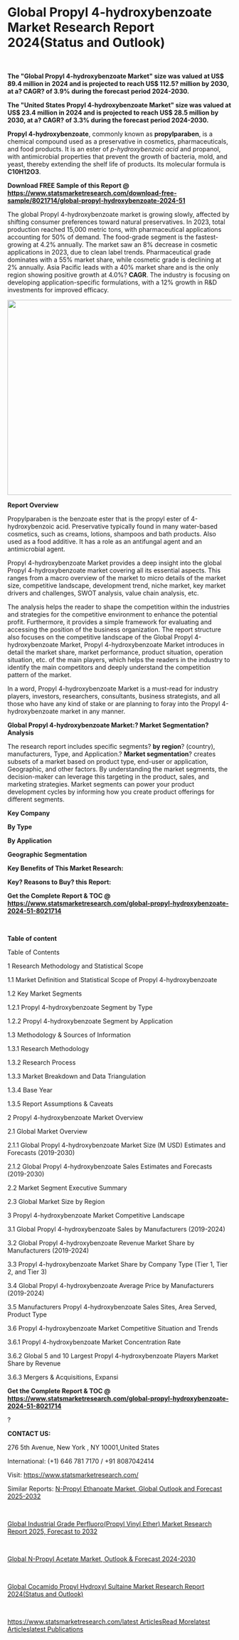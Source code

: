 <h1>Global Propyl 4-hydroxybenzoate Market Research Report 2024(Status and Outlook)</h1><br/><p><strong>The "Global Propyl 4-hydroxybenzoate Market" size was valued at US$ 89.4 million in 2024 and is projected to reach US$ 112.5? million by 2030, at a? <strong>CAGR</strong>? of 3.9% during the forecast period 2024-2030.</strong></p>
 
 
 
 <p><strong>The "United States Propyl 4-hydroxybenzoate Market" size was valued at US$ 23.4 million in 2024 and is projected to reach US$ 28.5 million by 2030, at a? <strong>CAGR</strong>? of 3.3% during the forecast period 2024-2030.</strong></p>
 
 
 
 <p><strong>Propyl 4-hydroxybenzoate</strong>, commonly known as <strong>propylparaben</strong>, is a chemical compound used as a preservative in cosmetics, pharmaceuticals, and food products. It is an ester of <em>p-hydroxybenzoic acid</em> and propanol, with antimicrobial properties that prevent the growth of bacteria, mold, and yeast, thereby extending the shelf life of products. Its molecular formula is <strong>C10H12O3</strong>.</p>
 
 
 
 <p><strong>Download FREE Sample of this Report @ <a href="https://www.statsmarketresearch.com/download-free-sample/8021714/global-propyl-hydroxybenzoate-2024-51">https://www.statsmarketresearch.com/download-free-sample/8021714/global-propyl-hydroxybenzoate-2024-51</a></strong></p>
 
 
 
 <p>The global Propyl 4-hydroxybenzoate market is growing slowly, affected by shifting consumer preferences toward natural preservatives. In 2023, total production reached 15,000 metric tons, with pharmaceutical applications accounting for 50% of demand. The food-grade segment is the fastest-growing at 4.2% annually. The market saw an 8% decrease in cosmetic applications in 2023, due to clean label trends. Pharmaceutical grade dominates with a 55% market share, while cosmetic grade is declining at 2% annually. Asia Pacific leads with a 40% market share and is the only region showing positive growth at 4.0%? <strong><strong>CAGR</strong></strong>. The industry is focusing on developing application-specific formulations, with a 12% growth in R&D investments for improved efficacy.</p>
 
 
 
 <p><img alt="" src="https://www.24marketreports.com/assets/report-images/Propyl4hydroxybenzoateMarket.png" style="height:439px; width:731px" /></p>
 
 
 
 <p><strong>Report Overview</strong></p>
 
 
 
 <p>Propylparaben is the benzoate ester that is the propyl ester of 4-hydroxybenzoic acid. Preservative typically found in many water-based cosmetics, such as creams, lotions, shampoos and bath products. Also used as a food additive. It has a role as an antifungal agent and an antimicrobial agent.</p>
 
 
 
 <p>Propyl 4-hydroxybenzoate Market provides a deep insight into the global Propyl 4-hydroxybenzoate market covering all its essential aspects. This ranges from a macro overview of the market to micro details of the market size, competitive landscape, development trend, niche market, key market drivers and challenges, SWOT analysis, value chain analysis, etc.</p>
 
 
 
 <p>The analysis helps the reader to shape the competition within the industries and strategies for the competitive environment to enhance the potential profit. Furthermore, it provides a simple framework for evaluating and accessing the position of the business organization. The report structure also focuses on the competitive landscape of the Global Propyl 4-hydroxybenzoate Market, Propyl 4-hydroxybenzoate Market introduces in detail the market share, market performance, product situation, operation situation, etc. of the main players, which helps the readers in the industry to identify the main competitors and deeply understand the competition pattern of the market.</p>
 
 
 
 <p>In a word, Propyl 4-hydroxybenzoate Market is a must-read for industry players, investors, researchers, consultants, business strategists, and all those who have any kind of stake or are planning to foray into the Propyl 4-hydroxybenzoate market in any manner.</p>
 
 
 
 <p><strong>Global Propyl 4-hydroxybenzoate Market:? Market Segmentation? Analysis</strong></p>
 
 
 
 <p>The research report includes specific segments? <strong>by region</strong>? (country), manufacturers, Type, and Application.? <strong>Market segmentation</strong>? creates subsets of a market based on product type, end-user or application, Geographic, and other factors. By understanding the market segments, the decision-maker can leverage this targeting in the product, sales, and marketing strategies. Market segments can power your product development cycles by informing how you create product offerings for different segments.</p>
 
 
 
 <p><strong>Key Company</strong></p>
 
 
 
 <p><strong>By Type</strong></p>
 
 
 
 <p><strong><strong>By Application</strong></strong></p>
 
 
 
 <p><strong>Geographic Segmentation</strong></p>
 
 
 
 <p><strong>Key Benefits of This Market Research:</strong></p>
 
 
 
 <p><strong>Key? <strong>Reasons to Buy</strong>? this Report:</strong></p>
 
 
 
 <div><b>Get the Complete Report & TOC @ <a href="https://www.statsmarketresearch.com/global-propyl-hydroxybenzoate-2024-51-8021714">https://www.statsmarketresearch.com/global-propyl-hydroxybenzoate-2024-51-8021714</a></b></div>
 
 
 
 <p><br />
 
 <b>Table of content</b></p>
 
 
 
 <p>Table of Contents<br />
 
 1 Research Methodology and Statistical Scope<br />
 
 1.1 Market Definition and Statistical Scope of Propyl 4-hydroxybenzoate<br />
 
 1.2 Key Market Segments<br />
 
 1.2.1 Propyl 4-hydroxybenzoate Segment by Type<br />
 
 1.2.2 Propyl 4-hydroxybenzoate Segment by Application<br />
 
 1.3 Methodology & Sources of Information<br />
 
 1.3.1 Research Methodology<br />
 
 1.3.2 Research Process<br />
 
 1.3.3 Market Breakdown and Data Triangulation<br />
 
 1.3.4 Base Year<br />
 
 1.3.5 Report Assumptions & Caveats<br />
 
 2 Propyl 4-hydroxybenzoate Market Overview<br />
 
 2.1 Global Market Overview<br />
 
 2.1.1 Global Propyl 4-hydroxybenzoate Market Size (M USD) Estimates and Forecasts (2019-2030)<br />
 
 2.1.2 Global Propyl 4-hydroxybenzoate Sales Estimates and Forecasts (2019-2030)<br />
 
 2.2 Market Segment Executive Summary<br />
 
 2.3 Global Market Size by Region<br />
 
 3 Propyl 4-hydroxybenzoate Market Competitive Landscape<br />
 
 3.1 Global Propyl 4-hydroxybenzoate Sales by Manufacturers (2019-2024)<br />
 
 3.2 Global Propyl 4-hydroxybenzoate Revenue Market Share by Manufacturers (2019-2024)<br />
 
 3.3 Propyl 4-hydroxybenzoate Market Share by Company Type (Tier 1, Tier 2, and Tier 3)<br />
 
 3.4 Global Propyl 4-hydroxybenzoate Average Price by Manufacturers (2019-2024)<br />
 
 3.5 Manufacturers Propyl 4-hydroxybenzoate Sales Sites, Area Served, Product Type<br />
 
 3.6 Propyl 4-hydroxybenzoate Market Competitive Situation and Trends<br />
 
 3.6.1 Propyl 4-hydroxybenzoate Market Concentration Rate<br />
 
 3.6.2 Global 5 and 10 Largest Propyl 4-hydroxybenzoate Players Market Share by Revenue<br />
 
 3.6.3 Mergers & Acquisitions, Expansi</p>
 
 
 
 <div><b>Get the Complete Report & TOC @ <a href="https://www.statsmarketresearch.com/global-propyl-hydroxybenzoate-2024-51-8021714">https://www.statsmarketresearch.com/global-propyl-hydroxybenzoate-2024-51-8021714</a></b></div>
 
 
 
 <p>? </p>
 
 
 
 <p><b>CONTACT US:</b><br />
 
 276 5th Avenue, New York , NY 10001,United States<br />
 
 International: (+1) 646 781 7170 / +91 8087042414<br />
 
 Visit: <a href="https://www.statsmarketresearch.com/">https://www.statsmarketresearch.com/</a><br />
 
 Similar Reports: <a href="https://www.statsmarketresearch.com/global-propyl-hydroxybenzoate-2024-51-8021714">N-Propyl Ethanoate Market, Global Outlook and Forecast 2025-2032</a><br />
 
 <br />
 
 <a href="https://www.statsmarketresearch.com/global-propyl-hydroxybenzoate-2024-51-8021714">Global Industrial Grade Perfluoro(Propyl Vinyl Ether) Market Research Report 2025, Forecast to 2032</a><br />
 
 <br />
 
 <a href="https://www.statsmarketresearch.com/global-propyl-hydroxybenzoate-2024-51-8021714">Global N-Propyl Acetate Market, Outlook & Forecast 2024-2030</a><br />
 
 <br />
 
 <a href="https://www.statsmarketresearch.com/global-propyl-hydroxybenzoate-2024-51-8021714">Global Cocamido Propyl Hydroxyl Sultaine Market Research Report 2024(Status and Outlook)</a><br />
 
 <br />
 
 <a href="https://gyeongbokgung.com">https://www.statsmarketresearch.com/</a><a href="https://hallyeomaritime.com">latest Articles</a><a href="https://jingwansa.com">Read More</a><a href="https://nguoiviet.jp/">latest Articles</a><a href="https://www.intelmarketresearch.com/">latest Publications</a></p>